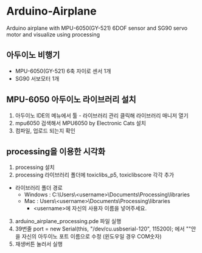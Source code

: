 # Arduino-Airplane
Arduino airplane with MPU-6050(GY-521) 6DOF sensor and SG90 servo motor and visualize using processing

## 아두이노 비행기
- MPU-6050(GY-521) 6축 자이로 센서 1개
- SG90 서보모터 1개

## MPU-6050 아두이노 라이브러리 설치
1. 아두이노 IDE의 메뉴에서 툴 - 라이브러리 관리 클릭해 라이브러리 매니저 열기
2. mpu6050 검색해서 MPU6050 by Electronic Cats 설치
3. 컴파일, 업로드 되는지 확인

## processing을 이용한 시각화
1. processing 설치
2. processing 라이브러리 폴더에 toxiclibs_p5, toxiclibscore 각각 추가
- 라이브러리 폴더 경로
  - Windows : C:\Users\\<username\>\Documents\Processing\libraries
  - Mac : Users\\<username\>\Documents\Processing\libraries
    - \<username\>에 자신의 사용자 이름을 넣어주세요.
3. arduino_airplane_processing.pde 파일 실행
4. 39번줄 port = new Serial(this, "/dev/cu.usbserial-120", 115200); 에서 ""안을 자신의 아두이노 포트 이름으로 수정 (윈도우일 경우 COM숫자)
5. 재생버튼 눌러서 실행